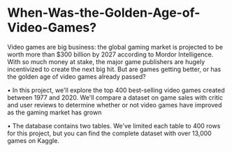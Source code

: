 # When-Was-the-Golden-Age-of-Video-Games?
Video games are big business: the global gaming market is projected to be worth more than $300 billion by 2027 according to Mordor Intelligence. With so much money at stake, the major game publishers are hugely incentivized to create the next big hit. But are games getting better, or has the golden age of video games already passed?

•	In this project, we'll explore the top 400 best-selling video games created between 1977 and 2020. We'll compare a dataset on game sales with critic and user reviews to determine whether or not video games have improved as the gaming market has grown

•	The database contains two tables. We've limited each table to 400 rows for this project, but you can find the complete dataset with over 13,000 games on Kaggle.
